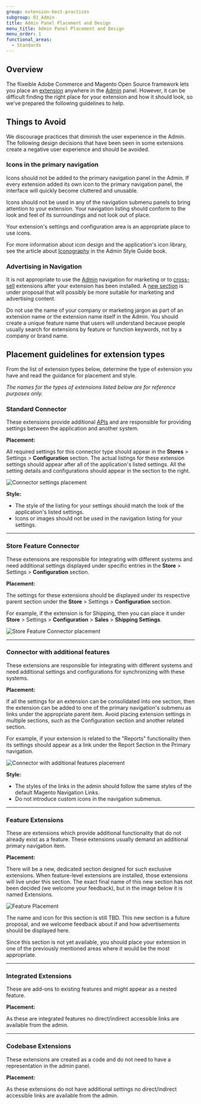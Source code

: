 ```yaml
---
group: extension-best-practices
subgroup: 01_Admin
title: Admin Panel Placement and Design
menu_title: Admin Panel Placement and Design
menu_order: 1
functional_areas:
  - Standards
---
```


## Overview

The flixeible Adobe Commerce and Magento Open Source framework lets you place an [extension](https://glossary.magento.com/extension) anywhere in the [Admin](https://glossary.magento.com/admin) panel. However, it can be difficult finding the right place for your extension and how it should look, so we’ve prepared the following guidelines to help.

## Things to Avoid

We discourage practices that diminish the user experience in the Admin. The following design decisions that have been seen in some extensions create a negative user experience and should be avoided.

### Icons in the primary navigation

Icons should not be added to the primary navigation panel in the Admin. If every extension added its own icon to the primary navigation panel, the interface will quickly become cluttered and unusable.

Icons should not be used in any of the navigation submenu panels to bring attention to your extension. Your navigation listing should conform to the look and feel of its surroundings and not look out of place.

Your extension's settings and configuration area is an appropriate place to use icons.

For more information about icon design and the application's icon library, see the article about  [Iconography](https://devdocs.magento.com/guides/v2.4/design-styleguide/iconography/iconography.html) in the Admin Style Guide book.

### Advertising in Navigation

It is not appropriate to use the [Admin](https://glossary.magento.com/magento-admin) navigation for marketing or to [cross-sell](https://glossary.magento.com/cross-sell) extensions after your extension has been installed. A [new section](#feature-extensions) is under proposal that will possibly be more suitable for marketing and advertising content.

Do not use the name of your company or marketing jargon as part of an extension name or the extension name itself in the Admin. You should create a unique feature name that users will understand because people usually search for extensions by feature or function keywords, not by a company or brand name.

## Placement guidelines for extension types

From the list of extension types below, determine the type of extension you have and read the guidance for placement and style.

*The names for the types of extensions listed below are for reference purposes only.*

### Standard Connector

These extensions provide additional [APIs](https://glossary.magento.com/api) and are responsible for providing settings between the application and another system.

**Placement:**

All required settings for this connector type should appear in the **Stores** > Settings > **Configuration** section. The actual listings for these extension settings should appear after all of the application's listed settings. All the setting details and configurations should appear in the section to the right.

![Connector settings placement](../../_images/best-practices/connector-settings-placement.png)

**Style:**

*  The style of the listing for your settings should match the look of the application's listed settings.
*  Icons or images should not be used in the navigation listing for your settings.

---

### Store Feature Connector

These extensions are responsible for integrating with different systems and need additional
settings displayed under specific entries in the **Store** > Settings > **Configuration** section.

**Placement:**

The settings for these extensions should be displayed under its respective parent section under the **Store** > Settings > **Configuration** section.

For example, if the extension is for Shipping, then you can place it under **Store** > Settings > **Configuration** > **Sales** > **Shipping Settings**.

![Store Feature Connector placement](../../_images/best-practices/store-feature-connector-placement.png)

---

### Connector with additional features

These extensions are responsible for integrating with different systems and need additional settings and configurations for synchronizing with these systems.

**Placement:**

If all the settings for an extension can be consolidated into one section, then the extension can be added to one of the primary navigation's submenu as links under the appropriate parent item. Avoid placing extension settings in multiple sections, such as the Configuration section and another related section.

For example, if your extension is related to the "Reports" functionality then its settings should appear as a link under the Report Section in the Primary navigation.

![Connector with additional features placement](../../_images/best-practices/additional-feature-placement.png)

**Style:**

*  The styles of the links in the admin should follow the same styles of the default Magento Navigation Links.
*  Do not introduce custom icons in the navigation submenus.

---

### Feature Extensions

These are extensions which provide additional functionality that do not already exist as a feature. These extensions usually demand an additional primary navigation item.

**Placement:**

There will be a new, dedicated section designed for such exclusive extensions. When feature-level extensions are installed, those extensions will live under this section. The exact final name of this new section has not been decided (we welcome your feedback), but in the image below it is named Extensions.

![Feature Placement](../../_images/best-practices/feature-placement.png)

<InlineAlert variant="info" slots="text"/>

The name and icon for this section is still TBD. This new section is a future proposal, and we welcome feedback about if and how advertisements should be displayed here.

Since this section is not yet available, you should place your extension in one of the previously mentioned areas where it would be the most appropriate.

---

### Integrated Extensions

These are add-ons to existing features and might appear as a nested feature.

**Placement:**

As these are integrated features no direct/indirect accessible links are available from the admin.

---

### Codebase Extensions

These extensions are created as a code and do not need to have a representation in the admin panel.

**Placement:**

As these extensions do not have additional settings no direct/indirect accessible links are available from the admin.
